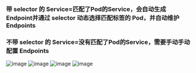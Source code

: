 ### 带 selector 的 Service=匹配了Pod的Service，会自动生成Endpoint并通过 selector 动态选择匹配标签的 Pod，并自动维护 Endpoints
### 不带 selector 的 Service=没有匹配了Pod的Service，需要手动手动配置 Endpoints
![image](https://github.com/user-attachments/assets/d002033f-027a-4398-a359-93a409619faf)
![image](https://github.com/user-attachments/assets/ac4f7443-5777-422b-bcf7-8d8bbe90f213)
![image](https://github.com/user-attachments/assets/6cbf6590-896a-4a9a-a17f-d37022f3096f)
![image](https://github.com/user-attachments/assets/3b7f3ee2-094c-4045-b43d-fb3a2d2d1d4a)
